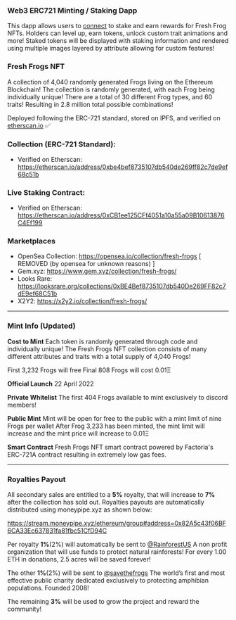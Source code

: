 ### Web3 ERC721 Minting / Staking Dapp
This dapp allows users to [connect](https://freshfrogs.github.io) to stake and earn rewards for Fresh Frog NFTs. Holders can level up, earn tokens, unlock custom trait animations and more! Staked tokens will be displayed with staking information and rendered using multiple images layered by attribute allowing for custom features!

### Fresh Frogs NFT
A collection of 4,040 randomly generated Frogs living on the Ethereum Blockchain! The collection is randomly generated, with each Frog being individually unique! There are a total of 30 different Frog types, and 60 traits! Resulting in 2.8 million total possible combinations!

Deployed following the ERC-721 standard, stored on IPFS, and verified on [etherscan.io](https://etherscan.io/address/0xbe4bef8735107db540de269ff82c7de9ef68c51b) :white_check_mark:

### Collection (ERC-721 Standard):
* Verified on Etherscan: https://etherscan.io/address/0xbe4bef8735107db540de269ff82c7de9ef68c51b

### Live Staking Contract:
* Verified on Etherscan: https://etherscan.io/address/0xCB1ee125CFf4051a10a55a09B10613876C4Ef199

### Marketplaces
* OpenSea Collection: https://opensea.io/collection/fresh-frogs [ REMOVED (by opensea for unknown reasons) ]
* Gem.xyz: https://www.gem.xyz/collection/fresh-frogs/
* Looks Rare: https://looksrare.org/collections/0xBE4Bef8735107db540De269FF82c7dE9ef68C51b
* X2Y2: https://x2y2.io/collection/fresh-frogs/


***


### Mint Info (Updated)
**Cost to Mint**
Each token is randomly generated through code and individually unique! The Fresh Frogs NFT collection consists of many different attributes and traits with a total supply of 4,040 Frogs!

First 3,232 Frogs will free
Final 808 Frogs will cost 0.01Ξ

**Official Launch**
22 April 2022

**Private Whitelist**
The first 404 Frogs available to mint exclusively to discord members!

**Public Mint**
Mint will be open for free to the public with a mint limit of nine Frogs per wallet
After Frog 3,233 has been minted, the mint limit will increase and the mint price will increase to 0.01Ξ

**Smart Contract**
Fresh Frogs NFT smart contract powered by Factoria's ERC-721A contract resulting in extremely low gas fees.


***


### Royalties Payout
All secondary sales are entitled to a **5%** royalty, that will increase to **7%** after the collection has sold out. Royalties payouts are automatically distributed using moneypipe.xyz as shown below:

https://stream.moneypipe.xyz/ethereum/group#address=0x82A5c43f06BF6CA33Ec637831fa81fbc51CfD94C

Per royalty **1%**(2%) will automatically be sent to [@RainforestUS](https://twitter.com/RainforestUS) A non profit organization that will use funds to protect natural rainforests! For every 1.00 ETH in donations, 2.5 acres will be saved forever!

The other **1%**(2%) will be sent to [@savethefrogs](https://twitter.com/savethefrogs) The world’s first and most effective public charity dedicated exclusively to protecting amphibian populations. Founded 2008!

The remaining **3%** will be used to grow the project and reward the community!
